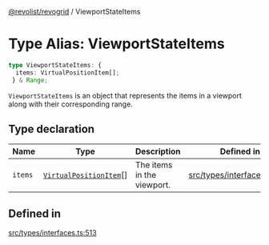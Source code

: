 [@revolist/revogrid](README.md) / ViewportStateItems

# Type Alias: ViewportStateItems

```ts
type ViewportStateItems: {
  items: VirtualPositionItem[];
 } & Range;
```

`ViewportStateItems` is an object that represents the items in a viewport
along with their corresponding range.

## Type declaration

| Name | Type | Description | Defined in |
| ------ | ------ | ------ | ------ |
| `items` | [`VirtualPositionItem`](Interface.VirtualPositionItem.md)[] | The items in the viewport. | [src/types/interfaces.ts:517](https://github.com/revolist/revogrid/blob/477507f867ff98f395e0119897545945e222b246/src/types/interfaces.ts#L517) |

## Defined in

[src/types/interfaces.ts:513](https://github.com/revolist/revogrid/blob/477507f867ff98f395e0119897545945e222b246/src/types/interfaces.ts#L513)

